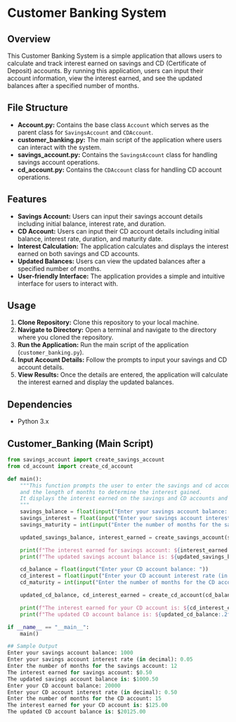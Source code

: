 # Customer Banking System

## Overview
This Customer Banking System is a simple application that allows users to calculate and track interest earned on savings and CD (Certificate of Deposit) accounts. By running this application, users can input their account information, view the interest earned, and see the updated balances after a specified number of months.

## File Structure
- **Account.py:** Contains the base class `Account` which serves as the parent class for `SavingsAccount` and `CDAccount`.
- **customer_banking.py:** The main script of the application where users can interact with the system.
- **savings_account.py:** Contains the `SavingsAccount` class for handling savings account operations.
- **cd_account.py:** Contains the `CDAccount` class for handling CD account operations.

## Features
- **Savings Account:** Users can input their savings account details including initial balance, interest rate, and duration.
- **CD Account:** Users can input their CD account details including initial balance, interest rate, duration, and maturity date.
- **Interest Calculation:** The application calculates and displays the interest earned on both savings and CD accounts.
- **Updated Balances:** Users can view the updated balances after a specified number of months.
- **User-friendly Interface:** The application provides a simple and intuitive interface for users to interact with.

## Usage
1. **Clone Repository:** Clone this repository to your local machine.
2. **Navigate to Directory:** Open a terminal and navigate to the directory where you cloned the repository.
3. **Run the Application:** Run the main script of the application (`customer_banking.py`).
4. **Input Account Details:** Follow the prompts to input your savings and CD account details.
5. **View Results:** Once the details are entered, the application will calculate the interest earned and display the updated balances.

## Dependencies
- Python 3.x

## Customer_Banking (Main Script)

```python
from savings_account import create_savings_account
from cd_account import create_cd_account

def main():
    """This function prompts the user to enter the savings and cd account balance, interest rate,
    and the length of months to determine the interest gained.
    It displays the interest earned on the savings and CD accounts and updates the balances.
    """
    savings_balance = float(input("Enter your savings account balance: "))
    savings_interest = float(input("Enter your savings account interest rate (in decimal): "))
    savings_maturity = int(input("Enter the number of months for the savings account: "))

    updated_savings_balance, interest_earned = create_savings_account(savings_balance, savings_interest, savings_maturity)

    print(f"The interest earned for savings account: ${interest_earned:.2f}")
    print(f"The updated savings account balance is: ${updated_savings_balance:.2f}")

    cd_balance = float(input("Enter your CD account balance: "))
    cd_interest = float(input("Enter your CD account interest rate (in decimal): "))
    cd_maturity = int(input("Enter the number of months for the CD account: "))

    updated_cd_balance, cd_interest_earned = create_cd_account(cd_balance, cd_interest, cd_maturity)

    print(f"The interest earned for your CD account is: ${cd_interest_earned:.2f}")
    print(f"The updated CD account balance is: ${updated_cd_balance:.2f}")

if __name__ == "__main__":
    main()

## Sample Output
Enter your savings account balance: 1000
Enter your savings account interest rate (in decimal): 0.05
Enter the number of months for the savings account: 12
The interest earned for savings account: $0.50
The updated savings account balance is: $1000.50
Enter your CD account balance: 20000
Enter your CD account interest rate (in decimal): 0.50
Enter the number of months for the CD account: 15
The interest earned for your CD account is: $125.00
The updated CD account balance is: $20125.00
